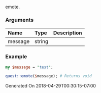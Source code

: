 emote.
### Arguments
**Name**|**Type**|**Description**
:---|:---|:---
message|string|

### Example

```perl
my $message = "test";

quest::emote($message); # Returns void
```


Generated On 2018-04-29T00:30:15-07:00